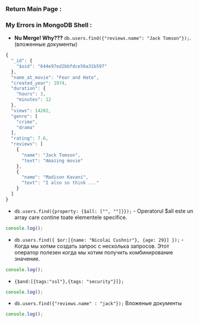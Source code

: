 ### Return Main Page : 

### My Errors in MongoDB Shell :

* **Nu Merge! Why???** `db.users.find({"reviews.name": "Jack Tomson"});`. (вложенные документы)

```js
{
  "_id": {
    "$oid": "644e97ed2bbfdce56a31b597"
  },
  "name_at_movie": "Fear and Hate",
  "created_year": 1974,
  "duration": {
    "hours": 3,
    "minutes": 12
  },
  "views": 14202,
  "genre": [
    "crime",
    "drama"
  ],
  "rating": 7.6,
  "reviews": [
    {
      "name": "Jack Tomson",
      "text": "Amazing movie"
    },
    {
      "name": "Madison Kavani",
      "text": "I also so think ..."
    }
  ]
}
```

* `db.users.find({property: {$all: ["", ""]}});` - Operatorul $all este un array care contine toate elementele specifice. 

```js
console.log();
```

* `db.users.find({ $or:[{name: "Nicolai Cushnir"}, {age: 29}] });` - Когда мы хотми создать запрос с несколька запросов. Этот оператор полезен когда мы хотим получить комбинирование значение. 

```js
console.log();
```

* `{$and:[{tags:"ssl"},{tags: "security"}]};`

```js
console.log();
```

* `db.users.find({"reviews.name" : "jack"});` Вложеные документы

```js
console.log();
```